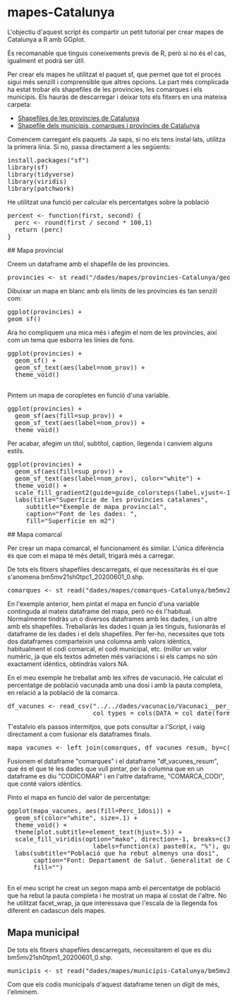 # mapes-Catalunya
<p>L'objectiu d'aquest script és compartir un petit tutorial per crear mapes de Catalunya a R amb GGplot.</p>
<p>És recomanable que tinguis coneixements previs de R, però si no és el cas, igualment et podrà ser útil. </p>
<p>Per crear els mapes he utilitzat el paquet sf, que permet que tot el procés sigui més senzill i comprensible que altres opcions. La part més complicada ha estat 
trobar els shapefiles de les províncies, les comarques i els municipis. Els hauràs de descarregar i deixar tots els fitxers en una mateixa carpeta:</p>
<ul><li> <a href="https://analisi.transparenciacatalunya.cat/en/Urbanisme-infraestructures/L-mits-administratius-provincials-de-Catalunya/ghr8-wp3h" target="_blank">
Shapefiles de les províncies de Catalunya</a></li>
<li> <a href="https://www.icgc.cat/Administracio-i-empresa/Descarregues/Capes-de-geoinformacio/Base-municipal">Shapefile dels municipis, comarques i províncies de Catalunya</a></li>
</ul>
<p>Comencem carregant els paquets. Ja saps, si no els tens instal·lats, utilitza la primera línia. Si no, passa directament a les següents: </p>
<pre>
install.packages("sf")
library(sf)
library(tidyverse)
library(viridis)
library(patchwork)
</pre>
<p>He utilitzat una funció per calcular els percentatges sobre la població</p>
<pre>
percent <- function(first, second) {
  perc <- round(first / second * 100,1)
  return (perc)
}
</pre>
<p>
## Mapa provincial
<p>Creem un dataframe amb el shapefile de les provincies.</p>
<pre>
provincies <- st_read("/dades/mapes/provincies-Catalunya/geo_export_418ccb84-c6f7-468b-8dd2-ab8f1b8ae2bb.shp")
</pre>
<p>Dibuixar un mapa en blanc amb els límits de les províncies és tan senzill com: </p>
<pre>
ggplot(provincies) +
geom_sf()
</pre>
<p>Ara ho compliquem una mica més i afegim el nom de les províncies, així com un tema que esborra les línies de fons.</p>
<pre>
ggplot(provincies) +
  geom_sf() +
  geom_sf_text(aes(label=nom_prov)) +
  theme_void()
  </pre>
<p>Pintem un mapa de coropletes en funció d'una variable.</p>
<pre>
ggplot(provincies) +
  geom_sf(aes(fill=sup_prov)) +
  geom_sf_text(aes(label=nom_prov)) +
  theme_void()
</pre>
<p>Per acabar, afegim un títol, subtítol, caption, llegenda i canviem alguns estils.</p>
<pre>
ggplot(provincies) +
  geom_sf(aes(fill=sup_prov)) +
  geom_sf_text(aes(label=nom_prov), color="white") +
  theme_void() +
  scale_fill_gradient2(guide=guide_colorsteps(label.vjust=-1)) +
  labs(title="Superfície de les províncies catalanes",
     subtitle="Exemple de mapa provincial",
     caption="Font de les dades: ",
     fill="Superfície en m2") 
</pre>
## Mapa comarcal
<p>Per crear un mapa comarcal, el funcionament és similar. L'única diferència és que com el mapa té més detall, trigarà més a carregar.</p>
<p>De tots els fitxers shapefiles descarregats, el que necessitaràs és el que s'anomena bm5mv21sh0tpc1_20200601_0.shp. </p>
<pre>
comarques <- st_read("dades/mapes/comarques-Catalunya/bm5mv21sh0tpc1_20200601_0.shp")
</pre>
<p>En l'exemple anterior, hem pintat el mapa en funció d'una variable continguda al mateix dataframe del mapa, però no és l'habitual. Normalmente tindràs un o diversos 
dataframes amb les dades, i un altre amb els shapefiles. Treballaràs les dades i quan ja les tinguis, fusionaràs el dataframe de les dades i el dels shapefiles. Per fer-ho, necessites que tots dos dataframes comparteixin una columna amb valors idèntics, habitualment el codi comarcal, el codi municipal, etc. (millor un valor numèric, ja que 
els textos admeten més variacions i si els camps no són exactament idèntics, obtindràs valors NA. </p>
<p>En el meu exemple he treballat amb les xifres de vacunació. He calculat el percentatge de població vacunada amb una dosi i amb la pauta completa, en relació a la població de la comarca. </p>
<pre>
df_vacunes <- read_csv("../../dades/vacunacio/Vacunaci__per_al_COVID-19__persones_vacunades_per_comarca.csv", 
                       col_types = cols(DATA = col_date(format = "%d/%m/%Y")))
</pre>
<p>T'estalvio els passos intermitjos, que pots consultar a l'Script, i vaig directament a com fusionar els dataframes finals. </p>
<pre>mapa_vacunes <- left_join(comarques, df_vacunes_resum, by=c("CODICOMAR"="COMARCA_CODI")) </pre>
<p>Fusionem el dataframe "comarques" i el dataframe "df_vacunes_resum", que és el que té les dades que vull pintar, per la columna que en un dataframe es diu "CODICOMAR" i en l'altre dataframe, "COMARCA_CODI", que conté valors idèntics. </p>
<p>Pinto el mapa en funció del valor de percentatge: 
<pre>
ggplot(mapa_vacunes, aes(fill=Perc_1dosi)) +
  geom_sf(color="white", size=.1) +
  theme_void() +
  theme(plot.subtitle=element_text(hjust=.5)) +
  scale_fill_viridis(option="mako", direction=-1, breaks=c(30,35,40,45), 
                       labels=function(x) paste0(x, "%"), gui=guide_colorsteps(show.limits=TRUE)) +
  labs(subtitle="Població que ha rebut almenys una dosi",
       caption="Font: Departament de Salut. Generalitat de Catalunya\nActualitzat: 3/06/2021",
       fill="") 
  </pre>
<p>En el meu script he creat un segon mapa amb el percentatge de població que ha rebut la pauta completa i he mostrat un mapa al costat de l'altre. No he utilitzat facet_wrap, ja que interessava que l'escala de la llegenda fos diferent en cadascun dels mapes. </p>

## Mapa municipal
<p>De tots els fitxers shapefiles descarregats, necessitarem el que es diu bm5mv21sh0tpm1_20200601_0.shp.</p>
<pre>
municipis <- st_read("dades/mapes/municipis-Catalunya/bm5mv21sh0tpm1_20200601_0.shp")
</pre>
<p>Com que els codis municipals d'aquest dataframe tenen un dígit de més, l'eliminem. </p>



